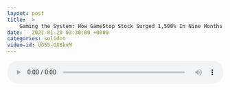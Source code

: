 ```yaml
---
layout: post
title:  >
    Gaming the System: How GameStop Stock Surged 1,500% In Nine Months
date:   2021-01-20 03:30:00 +0000
categories: solidot
video-id: UG55-OX8kvM
---
```


<audio src="/assets/cb8351dae23fd3eaa833f9f5490ab3b5.mp3" style="width: 100%;" controls></audio>


